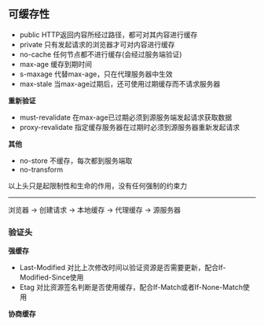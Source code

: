## 可缓存性

* public    HTTP返回内容所经过路径，都可对其内容进行缓存
* private   只有发起请求的浏览器才可对内容进行缓存
* no-cache  任何节点都不进行缓存(会经过服务端验证)
* max-age   缓存到期时间
* s-maxage  代替max-age，只在代理服务器中生效
* max-stale 当max-age过期后，还可使用过期缓存而不请求服务器

**重新验证**

* must-revalidate  在max-age已过期必须到源服务端发起请求获取数据
* proxy-revalidate 指定缓存服务器在过期时必须到源服务器重新发起请求

**其他**

* no-store  不缓存，每次都到服务端取
* no-transform

以上头只是起限制性和生命的作用，没有任何强制的约束力

---

浏览器 -> 创建请求 -> 本地缓存 -> 代理缓存 -> 源服务器

### 验证头

**强缓存**

* Last-Modified 对比上次修改时间以验证资源是否需要更新，配合If-Modified-Since使用
* Etag 对比资源签名判断是否使用缓存，配合If-Match或者If-None-Match使用

**协商缓存**
